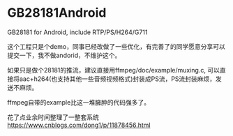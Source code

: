 # GB28181Android
GB28181 for Android, include RTP/PS/H264/G711

这个工程只是个demo，同事已经改做了一些优化，有完善了的同学愿意分享可以提交一下，我不做andorid，不维护这个。

如果只是做个28181的推流，建议直接用ffmpeg/doc/example/muxing.c, 可以直接将aac+h264(也支持其他一些音频视频格式)封装成PS流，PS流封装麻烦，发送不麻烦。

ffmpeg自带的example比这一堆臃肿的代码强多了。

花了点业余时间整理了一整套系统
https://www.cnblogs.com/dong1/p/11878456.html
